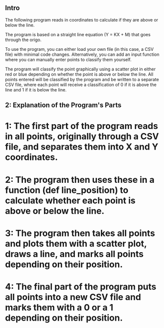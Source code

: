  

 ## Intro

The following program reads in coordinates to calculate if they are above or below the line.

The program is based on a straight line equation (Y = KX + M) that goes through the origo.

To use the program, you can either load your own file (in this case, a CSV file) with minimal code changes. Alternatively, you can add an input function where you can manually enter points to classify them yourself.

The program will classify the point graphically using a scatter plot in either red or blue depending on whether the point is above or below the line. All points entered will be classified by the program and be written to a separate CSV file, where each point will receive a classification of 0 if it is above the line and 1 if it is below the line.

## 2: Explanation of the Program's Parts
# 1: The first part of the program reads in all points, originally through a CSV file, and separates them into X and Y coordinates.

# 2: The program then uses these in a function (def line_position) to calculate whether each point is above or below the line.

# 3: The program then takes all points and plots them with a scatter plot, draws a line, and marks all points depending on their position.

# 4: The final part of the program puts all points into a new CSV file and marks them with a 0 or a 1 depending on their position.